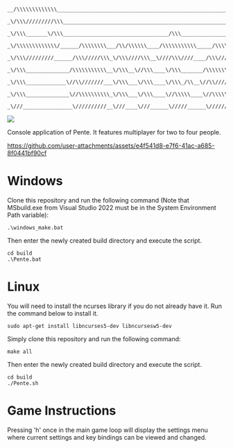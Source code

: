 ```
__/\\\\\\\\\\\\\_______________________________________________________________________         
 _\/\\\/////////\\\_____________________________________________________________________        
  _\/\\\_______\/\\\__________________________________/\\\_______________________________       
   _\/\\\\\\\\\\\\\/______/\\\\\\\\___/\\/\\\\\\____/\\\\\\\\\\\_____/\\\\\\\\____________      
    _\/\\\/////////______/\\\/////\\\_\/\\\////\\\__\////\\\////____/\\\/////\\\___________     
     _\/\\\______________/\\\\\\\\\\\__\/\\\__\//\\\____\/\\\_______/\\\\\\\\\\\____________    
      _\/\\\_____________\//\\///////___\/\\\___\/\\\____\/\\\_/\\__\//\\///////_____________   
       _\/\\\______________\//\\\\\\\\\\_\/\\\___\/\\\____\//\\\\\____\//\\\\\\\\\\___________  
        _\///________________\//////////__\///____\///______\/////______\//////////____________
```
<a href="https://github.com/tjunruh/Pente/actions/workflows/pipeline.yml"><img src="https://img.shields.io/github/actions/workflow/status/tjunruh/Pente/pipeline.yml?label=build&branch=main"></a>

Console application of Pente. It features multiplayer for two to four people.

https://github.com/user-attachments/assets/e4f541d8-e7f6-41ac-a685-8f0441bf90cf

# Windows

Clone this repository and run the following command (Note that MSbuild.exe from Visual Studio 2022 must be in the System Environment Path variable):

```shell
.\windows_make.bat
```

Then enter the newly created build directory and execute the script.

```shell
cd build
.\Pente.bat
```


# Linux

You will need to install the ncurses library if you do not already have it. Run the command below to install it.

```shell
sudo apt-get install libncurses5-dev libncursesw5-dev
```

Simply clone this repository and run the following command:

```shell
make all
```

Then enter the newly created build directory and execute the script.

```shell
cd build
./Pente.sh
```

# Game Instructions

Pressing 'h' once in the main game loop will display the settings menu where current settings and key bindings can be viewed and changed.
